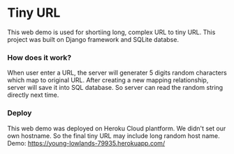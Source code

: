 # Tiny URL

This web demo is used for shortiing long, complex URL to tiny URL. This project was built on Django framework and SQLite databse.
### How does it work?
When user enter a URL, the server will generater 5 digits random characters which map to original URL. After creating a new mapping relationship, server will save it into SQL database. So server can read the random string directly next time.
### Deploy
This web demo was deployed on Heroku Cloud plantform. We didn't set our own hostname. So the final tiny URL may include long random host name.
Demo: https://young-lowlands-79935.herokuapp.com/
